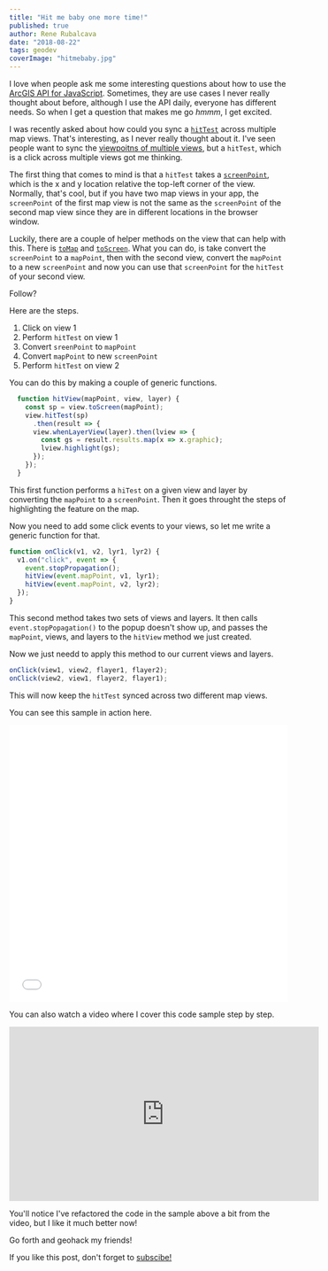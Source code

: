 ```yaml
---
title: "Hit me baby one more time!"
published: true
author: Rene Rubalcava
date: "2018-08-22"
tags: geodev
coverImage: "hitmebaby.jpg"
---
```


I love when people ask me some interesting questions about how to use the [ArcGIS API for JavaScript](https://developers.arcgis.com/javascript/). Sometimes, they are use cases I never really thought about before, although I use the API daily, everyone has different needs. So when I get a question that makes me go _hmmm_, I get excited.

I was recently asked about how could you sync a [`hitTest`](https://developers.arcgis.com/javascript/latest/api-reference/esri-views-MapView.html#hitTest) across multiple map views. That's interesting, as I never really thought about it. I've seen people want to sync the [viewpoitns of multiple views](https://developers.arcgis.com/javascript/latest/sample-code/views-synchronize/index.html), but a `hitTest`, which is a click across multiple views got me thinking.

The first thing that comes to mind is that a `hitTest` takes a [`screenPoint`](https://developers.arcgis.com/javascript/latest/api-reference/esri-geometry-ScreenPoint.html), which is the x and y location relative the top-left corner of the view. Normally, that's cool, but if you have two map views in your app, the `screenPoint` of the first map view is not the same as the `screenPoint` of the second map view since they are in different locations in the browser window.

Luckily, there are a couple of helper methods on the view that can help with this. There is [`toMap`](https://developers.arcgis.com/javascript/latest/api-reference/esri-views-MapView.html#toMap) and [`toScreen`](https://developers.arcgis.com/javascript/latest/api-reference/esri-views-MapView.html#toScreen). What you can do, is take convert the `screenPoint` to a `mapPoint`, then with the second view, convert the `mapPoint` to a new `screenPoint` and now you can use that `screenPoint` for the `hitTest` of your second view.

Follow?

Here are the steps.

1. Click on view 1
2. Perform `hitTest` on view 1
3. Convert `sreenPoint` to `mapPoint`
4. Convert `mapPoint` to new `screenPoint`
5. Perform `hitTest` on view 2

You can do this by making a couple of generic functions.

```js
  function hitView(mapPoint, view, layer) {
    const sp = view.toScreen(mapPoint);
    view.hitTest(sp)
      .then(result => {
      view.whenLayerView(layer).then(lview => {
        const gs = result.results.map(x => x.graphic);
        lview.highlight(gs);
      });
    });
  }
```

This first function performs a `hiTest` on a given view and layer by converting the `mapPoint` to a `screenPoint`. Then it goes throught the steps of highlighting the feature on the map.

Now you need to add some click events to your views, so let me write a generic function for that.

```js
function onClick(v1, v2, lyr1, lyr2) {
  v1.on("click", event => {
    event.stopPropagation();
    hitView(event.mapPoint, v1, lyr1);
    hitView(event.mapPoint, v2, lyr2);
  });
}
```

This second method takes two sets of views and layers. It then calls `event.stopPopagation()` to the popup doesn't show up, and passes the `mapPoint`, views, and layers to the `hitView` method we just created.

Now we just needd to apply this method to our current views and layers.

```js
onClick(view1, view2, flayer1, flayer2);
onClick(view2, view1, flayer2, flayer1);
```

This will now keep the `hitTest` synced across two different map views.

You can see this sample in action here.

<iframe height="500" scrolling="no" title="Multi view hitTest" src="//codepen.io/odoe/embed/wEwYgz/?height=500&amp;theme-id=dark&amp;default-tab=js,result&amp;embed-version=2" frameborder="no" allowtransparency="true" allowfullscreen="true" style="width: 100%;">See the Pen <a href='https://codepen.io/odoe/pen/wEwYgz/'>Multi view hitTest</a> by Rene Rubalcava (<a href='https://codepen.io/odoe'>@odoe</a>) on <a href='https://codepen.io'>CodePen</a>. </iframe>

You can also watch a video where I cover this code sample step by step.

<iframe width="560" height="315" src="https://www.youtube.com/embed/uJQAa-1HxPE" frameborder="0" allow="autoplay; encrypted-media" allowfullscreen></iframe>

You'll notice I've refactored the code in the sample above a bit from the video, but I like it much better now!

Go forth and geohack my friends!

If you like this post, don't forget to [subscibe!](https://odoe.net/blog/sign-up/)
